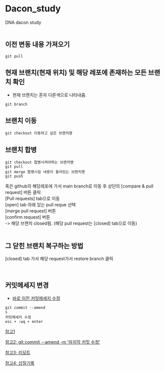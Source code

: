 # Dacon_study
DNA dacon study <br>
<br>

## 이전 변동 내용 가져오기
```
git pull
```

## 현재 브랜치(현재 위치) 및 해당 레포에 존재하는 모든 브랜치 확인
- 현재 브랜치는 혼자 다른색으로 나타내줌.
```
git branch
```

## 브랜치 이동
```
git checkout 이동하고 싶은 브랜치명
```

## 브랜치 합병
```
git checkout 합병시켜야하는 브랜치명
git pull
git merge 합병시킬 내용이 들어있는 브랜치명
git push
```

혹은 github의 해당레포에 가서 main branch로 이동 후 상단의 [compare & pull request] 버튼 클릭 <br>
[Pull requests] tab으로 이동 <br>
[open] tab 아래 있는 pull reque 선택 <br>
[merge pull request] 버튼 <br>
[confirm request] 버튼 <br>
-> 해당 브랜치 closed됨. (해당 pull request는 [closed] tab으로 이동) <br>
<br>

## 그 닫힌 브랜치 복구하는 방법
[closed] tab 가서 해당 request가서 restore branch 클릭

<br>

## 커밋메세지 변경
- [바로 이전 커밋메세지 수정](https://backlog.com/git-tutorial/kr/reference/log.html) <br>
```
git commit --amend
s
커밋메세지 수정
esc + :wq + enter
```
[참고1](https://velog.io/@mayinjanuary/git-%EC%BB%A4%EB%B0%8B-%EB%A9%94%EC%84%B8%EC%A7%80-%EC%88%98%EC%A0%95%ED%95%98%EA%B8%B0-changing-commit-message) <br>

[참고2; git commit --amend -m '마지막 커밋 수정'](https://jw910911.tistory.com/77) <br>

[참고3; 리모트](https://xtring-dev.tistory.com/entry/Git-%EC%9D%B4%EB%AF%B8-commit%ED%95%9C-%EB%A9%94%EC%84%B8%EC%A7%80-%EC%88%98%EC%A0%95%ED%95%98%EA%B8%B0-%EB%B0%94%EB%A1%9C-%EC%9D%B4%EC%A0%84%EA%B7%B8-%EC%A0%84%EB%A6%AC%EB%AA%A8%ED%8A%B8-commit) <br>

[참고4; 삽질기록](https://holika.tistory.com/entry/Git-%EC%82%BD%EC%A7%88%EA%B8%B0%EB%A1%9D-Git-push-%EC%9D%B4%ED%9B%84%EC%97%90-%EC%BB%A4%EB%B0%8B-%EB%A9%94%EC%8B%9C%EC%A7%80%EB%A5%BC-%EC%88%98%EC%A0%95%ED%95%98%EA%B3%A0-%EC%8B%B6%EC%9D%84-%EB%95%8C) <br>